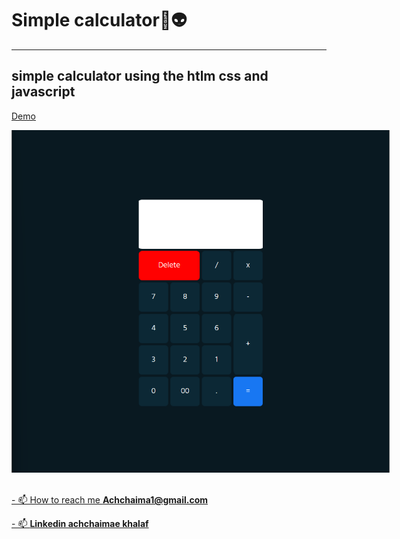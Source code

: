 # Simple calculator🧮👽

---

## simple calculator using  the htlm css and javascript

[Demo](https://achchaimae.github.io/Simple-calculator-HTML-CSS-JS-/)

<div style="width:400%;">
    <img style="width:30%" src="./assets/images/calc.png" alt="calculatrice " >
</div>

<br>

[- 📫 How to reach me **Achchaima1@gmail.com**]()

[- 📫  **Linkedin achchaimae khalaf**](https://www.linkedin.com/in/achchaimae-khalaf-335a86233/)